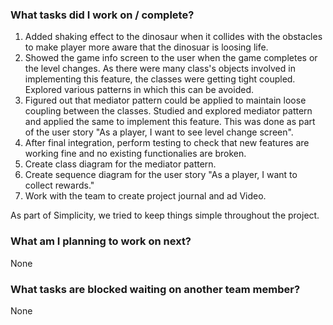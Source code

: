 ### What tasks did I work on / complete?

1. Added shaking effect to the dinosaur when it collides with the obstacles to make player more aware that the dinosuar is loosing life.
2. Showed the game info screen to the user when the game completes or the level changes. As there were many class's objects involved in implementing this feature, the classes were getting tight coupled. Explored various patterns in which this can be avoided.
3. Figured out that mediator pattern could be applied to maintain loose coupling between the classes. Studied and explored mediator pattern and applied the same to implement this feature. This was done as part of the user story "As a player, I want to see level change screen".
4. After final integration, perform testing to check that new features are working fine and no existing functionalies are broken.
5. Create class diagram for the mediator pattern.
6. Create sequence diagram for the user story "As a player, I want to collect rewards."
7. Work with the team to create project journal and ad Video.

As part of Simplicity, we tried to keep things simple throughout the project.

### What am I planning to work on next?

None

### What tasks are blocked waiting on another team member?

None